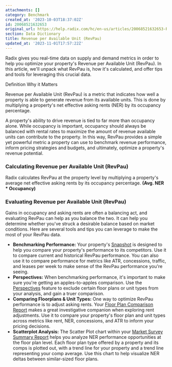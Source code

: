 ```yaml
---
attachments: []
category: Benchmark
created_at: '2023-10-03T18:37:02Z'
id: 20068521632653
original_url: https://help.radix.com/hc/en-us/articles/20068521632653-Revenue-per-Available-Unit-RevPau
section: Data Dictionary
title: Revenue per Available Unit (RevPau)
updated_at: '2023-11-01T17:57:22Z'
---
```


Radix gives you real-time data on supply and demand metrics in order to help you optimize your property's Revenue per Available Unit (RevPau). In this article, we'll unpack what RevPau is, how it's calculated, and offer tips and tools for leveraging this crucial data.

Definition Why it Matters

Revenue per Available Unit (RevPau) is a metric that indicates how well a property is able to generate revenue from its available units. This is done by multiplying a property's net effective asking rents (NER) by its occupancy percentage.

A property's ability to drive revenue is tied to far more than occupancy alone. While occupancy is important, occupancy should always be balanced with rental rates to maximize the amount of revenue available units can contribute to the property. In this way, RevPau provides a simple yet powerful metric a property can use to benchmark revenue performance, inform pricing strategies and budgets, and ultimately, optimize a property's revenue potential.

### Calculating Revenue per Available Unit (RevPau)

Radix calculates RevPau at the property level by multiplying a property's average net effective asking rents by its occupancy percentage. **(Avg. NER \* Occupancy)**

### Evaluating Revenue per Available Unit (RevPau)

Gains in occupancy and asking rents are often a balancing act, and evaluating RevPau can help as you balance the two. It can help you determine whether you've struck a desirable balance based on market conditions. Here are several tools and tips you can leverage to make the most of your RevPau data.

* **Benchmarking Performance:** Your property's [Snapshot](https://help.radix.com/hc/en-us/articles/9060091043981) is designed to help you compare your property's performance to its competitors. Use it to compare current and historical RevPau performance. You can also use it to compare performance for metrics like ATR, concessions, traffic, and leases per week to make sense of the RevPau performance you're seeing.
* **Perspectives:** When benchmarking performance, it's important to make sure you're getting an apples-to-apples comparison. Use the [Perspectives](https://help.radix.com/hc/en-us/articles/7313516628749) feature to exclude certain floor plans or unit types from your analysis, and gain a truer comparison.
* **Comparing Floorplans & Unit Types:** One way to optimize RevPau performance is to adjust asking rents. Your [Floor Plan Comparison Report](https://help.radix.com/hc/en-us/articles/15100961400845) makes a great investigative companion when exploring rent adjustments. Use it to compare your property's floor plan and unit types across metrics like rent, NER, concessions, and ATR to inform your pricing decisions.
* **Scatterplot Analysis:** The Scatter Plot chart within your [Market Survey Summary Report](https://help.radix.com/hc/en-us/articles/15109001351053) helps you analyze NER performance opportunities at the floor plan level. Each floor plan type offered by a property and its comps is plotted out, with a trend line for your property and a trend line representing your comp average. Use this chart to help visualize NER deltas between similar-sized floor plans.